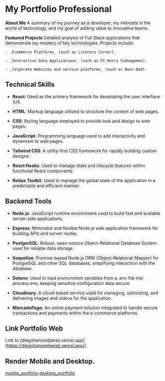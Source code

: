 # My Portfolio Professional

**About Me**
A summary of my journey as a developer, my interests in the world of technology, and my goal of adding value to innovative teams.

**Featured Projects**
Detailed analysis of Full Stack applications that demonstrate my mastery of key technologies. Projects include:

    - _Ecommerce Platforms_ (such as Literary Corner).

    - _Interactive Data Applications_ (such as PI_Henry Videogames).

    - _Corporate Websites and service platforms_ (such as Bear-Bad).

## Technical Skills

- **React**: Used as the primary framework for developing the user interface (UI).

- **HTML**: Markup language utilized to structure the content of web pages.

- **CSS**: Styling language employed to provide look and design to web pages.

- **JavaScript**: Programming language used to add interactivity and dynamism to web pages.

- **Tailwind CSS**: A utility-first CSS framework for rapidly building custom designs.

- **React Hooks**: Used to manage state and lifecycle features within functional React components.

- **Redux Toolkit**: Used to manage the global state of the application in a predictable and efficient manner.

## Backend Tools

- **Node.js**: JavaScript runtime environment used to build fast and scalable server-side applications.

- **Express**: Minimalist and flexible Node.js web application framework for building APIs and server routes.

- **PostgreSQL**: Robust, open-source Object-Relational Database System used for reliable data storage.

- **Sequelize**: Promise-based Node.js ORM (Object-Relational Mapper) for PostgreSQL and other SQL databases, simplifying interaction with the database.

- **Dotenv**: Used to load environment variables from a .env file into process.env, keeping sensitive configuration data secure.

- **Cloudinary**: A cloud-based service used for managing, optimizing, and delivering images and videos for the application.

- **MercadoPago**: An online payment solution integrated to handle secure transactions and payments within the e-commerce platforms.

## Link Portfolio Web

Link to [diegohansselperez.vercel.app] (https://diegohansselperez.vercel.app/).

## Render Mobile and Desktop.

[mobile_portfolio](/public/mobile_portfolio_app.png)
[desktop_portfolio](/public/desktop_portfolio_app.png)
